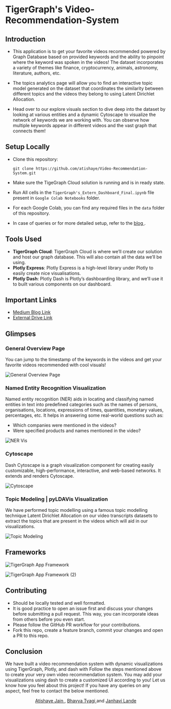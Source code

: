 # TigerGraph's Video-Recommendation-System

## Introduction
- This application is to get your favorite videos recommended powered by Graph Database based on provided keywords and the ability to pinpoint where the keyword was spoken in the videos! The dataset incorporates a variety of themes like finance, cryptocurrency, animals, astronomy, literature, authors, etc. 

- The topics analytics page will allow you to find an interactive topic model generated on the dataset that coordinates the similarity between different topics and the videos they belong to using Latent Dirichlet Allocation. 

- Head over to our explore visuals section to dive deep into the dataset by looking at various entities and a dynamic Cytoscape to visualize the network of keywords we are working with. You can observe how multiple keywords appear in different videos and the vast graph that connects them! 

## Setup Locally
- Clone this repository:

  `git clone https://github.com/atishaye/Video-Recommendation-System.git`
- Make sure the TigeGraph Cloud solution is running and is in ready state.
- Run All cells in the `TigerGraph's_Extern_Dashboard_Final.ipynb` file present in `Google Colab Notebooks` folder.
- For each Google Colab, you can find any required files in the `data` folder of this repository.
- In case of queries or for more detailed setup, refer to the <a href="https://medium.com/@btyagi/video-recommendation-system-561dd60e563b">blog </a>.

## Tools Used
- **TigerGraph Cloud**: TigerGraph Cloud is where we’ll create our solution and host our graph database. This will also contain all the data we’ll be using.
- **Plotly Express**: Plotly Express is a high-level library under Plotly to easily create nice visualisations.
- **Plotly Dash**: Plotly Dash is Plotly’s dashboarding library, and we’ll use it to built various components on our dashboard.
## Important Links
- <a href="https://medium.com/@btyagi/video-recommendation-system-561dd60e563b"> Medium Blog Link </a>
- <a href="https://drive.google.com/drive/folders/1k1nDWr2p4p63X2LegnFjBwqRhmjBl-Uh?usp=sharing"> External Drive Link </a>

## Glimpses

### General Overview Page
You can jump to the timestamp of the keywords in the videos and get your favorite videos recommended with cool visuals!

  ![General Overview Page](https://user-images.githubusercontent.com/55448429/166070187-c72fe759-3dfd-4723-92d0-64fe20ee05e1.gif)

### Named Entity Recognition Visualization

Named entity recognition (NER) aids in locating and classifying named entities in text into predefined categories such as the names of persons, organisations, locations, expressions of times, quantities, monetary values, percentages, etc. It helps in answering some real-world questions such as:
- Which companies were mentioned in the videos?
- Were specified products and names mentioned in the video?

![NER Vis](https://user-images.githubusercontent.com/55448429/166070211-cec8a791-d1d0-46fe-b925-762dc346e145.gif)

### Cytoscape

Dash Cytoscape is a graph visualization component for creating easily customizable, high-performance, interactive, and web-based networks. It extends and renders Cytoscape.

  ![Cytoscape](https://user-images.githubusercontent.com/55448429/166070258-2b46b595-ccc6-43e9-b256-6fba84a04f88.gif)

### Topic Modeling | pyLDAVis Visualization

We have performed topic modelling using a famous topic modelling technique Latent Dirichlet Allocation on our video transcripts datasets to extract the topics that are present in the videos which will aid in our visualizations.
  
  ![Topic Modeling](https://user-images.githubusercontent.com/55448429/166070281-c7adf4ca-a081-4b65-9426-d3b6dd2bffeb.gif)

## Frameworks
  ![TigerGraph App Framework](https://user-images.githubusercontent.com/55448429/166103973-d9e0f1b1-807c-4337-a928-d7b6c62b5a32.png)

  ![TigerGraph App Framework (2)](https://user-images.githubusercontent.com/55448429/166138726-f35ec02e-11cb-4da8-8618-2a683eb60468.png)

## Contributing

- Should be locally tested and well formatted.
- It is good practice to open an issue first and discuss your changes before submitting a pull request. This way, you can incorporate ideas from others before you even start.
- Please follow the GitHub PR workflow for your contributions.
- Fork this repo, create a feature branch, commit your changes and open a PR to this repo.

## Conclusion
We have built a video recommendation system with dynamic visualizations using TigerGraph, Plotly, and dash with
Follow the steps mentioned above to create your very own video recommendation system. You may add your visualizations using dash to create a customized UI according to you! Let us know how you feel about this project! If you have any queries on any aspect, feel free to contact the below mentioned.


<div align='center',style={'display':'flex'}> 
<a href="https://github.com/atishaye"> Atishaye Jain </a>
, <a href="https://github.com/bhavyatyagi"> Bhavya Tyagi </a>
 and <a href="https://github.com/janhavilande"> Janhavi Lande </a>
</div>
